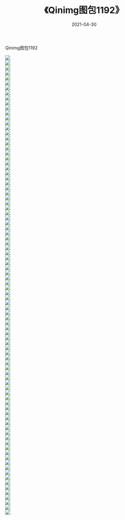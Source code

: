 ﻿---
layout: post
title:  《Qinimg图包1192》
date:   2021-04-30
img: http://imgx.orgx.ga/Qinimg图包/Qinimg图包1192/000.jpg
categories: [美女, 清纯, 唯美]
---

Qinimg图包1192

 ![](http://imgx.orgx.ga/Qinimg图包/Qinimg图包1192/001.jpg) <br>![](http://imgx.orgx.ga/Qinimg图包/Qinimg图包1192/002.jpg) <br>![](http://imgx.orgx.ga/Qinimg图包/Qinimg图包1192/003.jpg) <br>![](http://imgx.orgx.ga/Qinimg图包/Qinimg图包1192/004.jpg) <br>![](http://imgx.orgx.ga/Qinimg图包/Qinimg图包1192/005.jpg) <br>![](http://imgx.orgx.ga/Qinimg图包/Qinimg图包1192/006.jpg) <br>![](http://imgx.orgx.ga/Qinimg图包/Qinimg图包1192/007.jpg) <br>![](http://imgx.orgx.ga/Qinimg图包/Qinimg图包1192/008.jpg) <br>![](http://imgx.orgx.ga/Qinimg图包/Qinimg图包1192/009.jpg) <br>![](http://imgx.orgx.ga/Qinimg图包/Qinimg图包1192/010.jpg) <br>![](http://imgx.orgx.ga/Qinimg图包/Qinimg图包1192/011.jpg) <br>![](http://imgx.orgx.ga/Qinimg图包/Qinimg图包1192/012.jpg) <br>![](http://imgx.orgx.ga/Qinimg图包/Qinimg图包1192/013.jpg) <br>![](http://imgx.orgx.ga/Qinimg图包/Qinimg图包1192/014.jpg) <br>![](http://imgx.orgx.ga/Qinimg图包/Qinimg图包1192/015.jpg) <br>![](http://imgx.orgx.ga/Qinimg图包/Qinimg图包1192/016.jpg) <br>![](http://imgx.orgx.ga/Qinimg图包/Qinimg图包1192/017.jpg) <br>![](http://imgx.orgx.ga/Qinimg图包/Qinimg图包1192/018.jpg) <br>![](http://imgx.orgx.ga/Qinimg图包/Qinimg图包1192/019.jpg) <br>![](http://imgx.orgx.ga/Qinimg图包/Qinimg图包1192/020.jpg) <br>![](http://imgx.orgx.ga/Qinimg图包/Qinimg图包1192/021.jpg) <br>![](http://imgx.orgx.ga/Qinimg图包/Qinimg图包1192/022.jpg) <br>![](http://imgx.orgx.ga/Qinimg图包/Qinimg图包1192/023.jpg) <br>![](http://imgx.orgx.ga/Qinimg图包/Qinimg图包1192/024.jpg) <br>![](http://imgx.orgx.ga/Qinimg图包/Qinimg图包1192/025.jpg) <br>![](http://imgx.orgx.ga/Qinimg图包/Qinimg图包1192/026.jpg) <br>![](http://imgx.orgx.ga/Qinimg图包/Qinimg图包1192/027.jpg) <br>![](http://imgx.orgx.ga/Qinimg图包/Qinimg图包1192/028.jpg) <br>![](http://imgx.orgx.ga/Qinimg图包/Qinimg图包1192/029.jpg) <br>![](http://imgx.orgx.ga/Qinimg图包/Qinimg图包1192/030.jpg) <br>![](http://imgx.orgx.ga/Qinimg图包/Qinimg图包1192/031.jpg) <br>![](http://imgx.orgx.ga/Qinimg图包/Qinimg图包1192/032.jpg) <br>![](http://imgx.orgx.ga/Qinimg图包/Qinimg图包1192/033.jpg) <br>![](http://imgx.orgx.ga/Qinimg图包/Qinimg图包1192/034.jpg) <br>![](http://imgx.orgx.ga/Qinimg图包/Qinimg图包1192/035.jpg) <br>![](http://imgx.orgx.ga/Qinimg图包/Qinimg图包1192/036.jpg) <br>![](http://imgx.orgx.ga/Qinimg图包/Qinimg图包1192/037.jpg) <br>![](http://imgx.orgx.ga/Qinimg图包/Qinimg图包1192/038.jpg) <br>![](http://imgx.orgx.ga/Qinimg图包/Qinimg图包1192/039.jpg) <br>![](http://imgx.orgx.ga/Qinimg图包/Qinimg图包1192/040.jpg) <br>![](http://imgx.orgx.ga/Qinimg图包/Qinimg图包1192/041.jpg) <br>![](http://imgx.orgx.ga/Qinimg图包/Qinimg图包1192/042.jpg) <br>![](http://imgx.orgx.ga/Qinimg图包/Qinimg图包1192/043.jpg) <br>![](http://imgx.orgx.ga/Qinimg图包/Qinimg图包1192/044.jpg) <br>![](http://imgx.orgx.ga/Qinimg图包/Qinimg图包1192/045.jpg) <br>![](http://imgx.orgx.ga/Qinimg图包/Qinimg图包1192/046.jpg) <br>![](http://imgx.orgx.ga/Qinimg图包/Qinimg图包1192/047.jpg) <br>![](http://imgx.orgx.ga/Qinimg图包/Qinimg图包1192/048.jpg) <br>![](http://imgx.orgx.ga/Qinimg图包/Qinimg图包1192/049.jpg) <br>![](http://imgx.orgx.ga/Qinimg图包/Qinimg图包1192/050.jpg) <br>![](http://imgx.orgx.ga/Qinimg图包/Qinimg图包1192/051.jpg) <br>![](http://imgx.orgx.ga/Qinimg图包/Qinimg图包1192/052.jpg) <br>![](http://imgx.orgx.ga/Qinimg图包/Qinimg图包1192/053.jpg) <br>![](http://imgx.orgx.ga/Qinimg图包/Qinimg图包1192/054.jpg) <br>![](http://imgx.orgx.ga/Qinimg图包/Qinimg图包1192/055.jpg) <br>![](http://imgx.orgx.ga/Qinimg图包/Qinimg图包1192/056.jpg) <br>![](http://imgx.orgx.ga/Qinimg图包/Qinimg图包1192/057.jpg) <br>![](http://imgx.orgx.ga/Qinimg图包/Qinimg图包1192/058.jpg) <br>![](http://imgx.orgx.ga/Qinimg图包/Qinimg图包1192/059.jpg) <br>![](http://imgx.orgx.ga/Qinimg图包/Qinimg图包1192/060.jpg) <br>![](http://imgx.orgx.ga/Qinimg图包/Qinimg图包1192/061.jpg) <br>![](http://imgx.orgx.ga/Qinimg图包/Qinimg图包1192/062.jpg) <br>![](http://imgx.orgx.ga/Qinimg图包/Qinimg图包1192/063.jpg) <br>![](http://imgx.orgx.ga/Qinimg图包/Qinimg图包1192/064.jpg) <br>![](http://imgx.orgx.ga/Qinimg图包/Qinimg图包1192/065.jpg) <br>![](http://imgx.orgx.ga/Qinimg图包/Qinimg图包1192/066.jpg) <br>![](http://imgx.orgx.ga/Qinimg图包/Qinimg图包1192/067.jpg) <br>![](http://imgx.orgx.ga/Qinimg图包/Qinimg图包1192/068.jpg) <br>![](http://imgx.orgx.ga/Qinimg图包/Qinimg图包1192/069.jpg) <br>![](http://imgx.orgx.ga/Qinimg图包/Qinimg图包1192/070.jpg) <br>![](http://imgx.orgx.ga/Qinimg图包/Qinimg图包1192/071.jpg) <br>![](http://imgx.orgx.ga/Qinimg图包/Qinimg图包1192/072.jpg) <br>![](http://imgx.orgx.ga/Qinimg图包/Qinimg图包1192/073.jpg) <br>![](http://imgx.orgx.ga/Qinimg图包/Qinimg图包1192/074.jpg) <br>![](http://imgx.orgx.ga/Qinimg图包/Qinimg图包1192/075.jpg) <br>![](http://imgx.orgx.ga/Qinimg图包/Qinimg图包1192/076.jpg) <br>![](http://imgx.orgx.ga/Qinimg图包/Qinimg图包1192/077.jpg) <br>![](http://imgx.orgx.ga/Qinimg图包/Qinimg图包1192/078.jpg) <br>![](http://imgx.orgx.ga/Qinimg图包/Qinimg图包1192/079.jpg) <br>![](http://imgx.orgx.ga/Qinimg图包/Qinimg图包1192/080.jpg) <br>![](http://imgx.orgx.ga/Qinimg图包/Qinimg图包1192/081.jpg) <br>![](http://imgx.orgx.ga/Qinimg图包/Qinimg图包1192/082.jpg) <br>![](http://imgx.orgx.ga/Qinimg图包/Qinimg图包1192/083.jpg) <br>![](http://imgx.orgx.ga/Qinimg图包/Qinimg图包1192/084.jpg) <br>![](http://imgx.orgx.ga/Qinimg图包/Qinimg图包1192/085.jpg) <br>![](http://imgx.orgx.ga/Qinimg图包/Qinimg图包1192/086.jpg) <br>![](http://imgx.orgx.ga/Qinimg图包/Qinimg图包1192/087.jpg) <br>![](http://imgx.orgx.ga/Qinimg图包/Qinimg图包1192/088.jpg) <br>![](http://imgx.orgx.ga/Qinimg图包/Qinimg图包1192/089.jpg) <br>![](http://imgx.orgx.ga/Qinimg图包/Qinimg图包1192/090.jpg) <br>![](http://imgx.orgx.ga/Qinimg图包/Qinimg图包1192/091.jpg) <br>![](http://imgx.orgx.ga/Qinimg图包/Qinimg图包1192/092.jpg) <br>